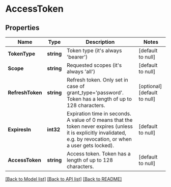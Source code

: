# AccessToken

## Properties
Name | Type | Description | Notes
------------ | ------------- | ------------- | -------------
**TokenType** | **string** | Token type (it&#39;s always &#39;bearer&#39;) | [default to null]
**Scope** | **string** | Requested scopes (it&#39;s always &#39;all&#39;) | [default to null]
**RefreshToken** | **string** | Refresh token. Only set in case of grant_type&#x3D;&#39;password&#39;. Token has a length of up to 128 characters. | [optional] [default to null]
**ExpiresIn** | **int32** | Expiration time in seconds. A value of 0 means that the token never expires (unless it is explicitly invalidated, e.g. by revocation, or when a user gets locked). | [default to null]
**AccessToken** | **string** | Access token. Token has a length of up to 128 characters. | [default to null]

[[Back to Model list]](../README.md#documentation-for-models) [[Back to API list]](../README.md#documentation-for-api-endpoints) [[Back to README]](../README.md)


